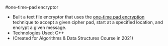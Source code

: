 #one-time-pad encryptor
- Built a text file encryptor that uses the <a href="https://en.wikipedia.org/wiki/One-time_pad#:~:text=In%20cryptography%2C%20the%20one%2Dtime,a%20one%2Dtime%20pad">one-time pad encryption</a> technique to accept a given cipher pad, start at a specified location, and encrypt a given message.
- Technologies Used: C++
- (Created for Algorithms & Data Structures Course in 2021)
